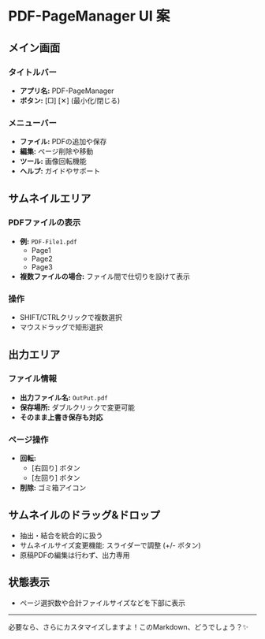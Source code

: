 # PDF-PageManager UI 案

## メイン画面

### タイトルバー
- **アプリ名:** PDF-PageManager
- **ボタン:** [□] [✕] (最小化/閉じる)

### メニューバー
- **ファイル:** PDFの追加や保存
- **編集:** ページ削除や移動
- **ツール:** 画像回転機能
- **ヘルプ:** ガイドやサポート

## サムネイルエリア

### PDFファイルの表示
- **例:** `PDF-File1.pdf`
  - Page1
  - Page2
  - Page3
- **複数ファイルの場合:** ファイル間で仕切りを設けて表示

### 操作
- SHIFT/CTRLクリックで複数選択
- マウスドラッグで矩形選択

## 出力エリア

### ファイル情報
- **出力ファイル名:** `OutPut.pdf`
- **保存場所:** ダブルクリックで変更可能
- **そのまま上書き保存も対応**

### ページ操作
- **回転:**
  - [右回り] ボタン
  - [左回り] ボタン
- **削除:** ゴミ箱アイコン

## サムネイルのドラッグ&ドロップ
- 抽出・結合を統合的に扱う
- サムネイルサイズ変更機能: スライダーで調整 (+/- ボタン)
- 原稿PDFの編集は行わず、出力専用

## 状態表示
- ページ選択数や合計ファイルサイズなどを下部に表示

---

必要なら、さらにカスタマイズしますよ！このMarkdown、どうでしょう？✨
